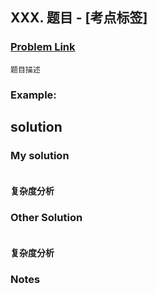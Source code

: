 ## XXX. 题目 - [考点标签]

### [Problem Link]()
	题目描述

### Example:



## solution
### My solution
```java

```
#### 复杂度分析

### Other Solution
```java

```
#### 复杂度分析



### Notes

